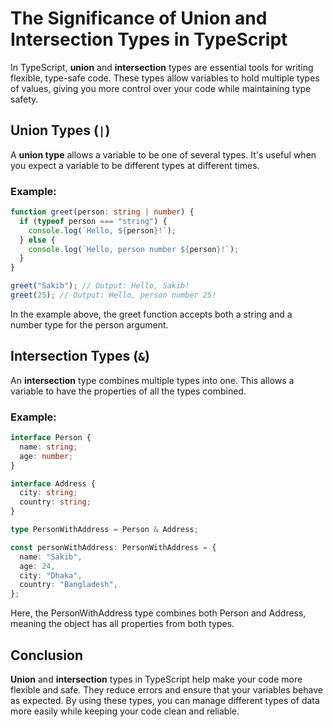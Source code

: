 # The Significance of Union and Intersection Types in TypeScript

In TypeScript, **union** and **intersection** types are essential tools for writing flexible, type-safe code. These types allow variables to hold multiple types of values, giving you more control over your code while maintaining type safety.

## Union Types (`|`)

A **union type** allows a variable to be one of several types. It's useful when you expect a variable to be different types at different times.

### Example:

```typescript
function greet(person: string | number) {
  if (typeof person === "string") {
    console.log(`Hello, ${person}!`);
  } else {
    console.log(`Hello, person number ${person}!`);
  }
}

greet("Sakib"); // Output: Hello, Sakib!
greet(25); // Output: Hello, person number 25!
```

In the example above, the greet function accepts both a string and a number type for the person argument.

## Intersection Types (`&`)

An **intersection** type combines multiple types into one. This allows a variable to have the properties of all the types combined.

### Example:

```typescript
interface Person {
  name: string;
  age: number;
}

interface Address {
  city: string;
  country: string;
}

type PersonWithAddress = Person & Address;

const personWithAddress: PersonWithAddress = {
  name: "Sakib",
  age: 24,
  city: "Dhaka",
  country: "Bangladesh",
};
```

Here, the PersonWithAddress type combines both Person and Address, meaning the object has all properties from both types.

## Conclusion

**Union** and **intersection** types in TypeScript help make your code more flexible and safe. They reduce errors and ensure that your variables behave as expected. By using these types, you can manage different types of data more easily while keeping your code clean and reliable.
